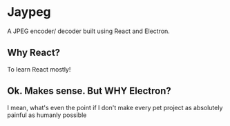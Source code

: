 # Jaypeg

A JPEG encoder/ decoder built using React and Electron.

## Why React?

To learn React mostly!

## Ok. Makes sense. But WHY Electron?

I mean, what's even the point if I don't make every pet project as absolutely painful as humanly possible

